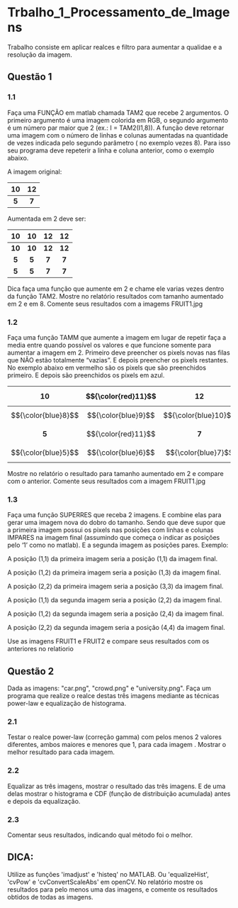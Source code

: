 # Trbalho_1_Processamento_de_Imagens
Trabalho consiste em aplicar realces e filtro para aumentar a qualidae e a resolução da imagem.

## Questão 1
### 1.1 
Faça uma FUNÇÃO em matlab chamada TAM2 que recebe 2 argumentos. O primeiro argumento é uma
imagem colorida em RGB, o segundo argumento é um número par maior que 2 (ex.: I = TAM2(I1,8)).
A função deve retornar uma imagem com o número de linhas e colunas aumentadas na quantidade de vezes
indicada pelo segundo parâmetro ( no exemplo vezes 8). Para isso seu programa deve repeterir a linha e
coluna anterior, como o exemplo abaixo.

A imagem original:

| 10 | 12 |
|:---:|:---:|
| **5** | **7** |

Aumentada em 2 deve ser:

| 10 | 10 | 12 | 12 |
|:---:|:---:|:---:|:---:|
| **10** | **10** | **12** | **12** |
| **5** | **5** | **7** | **7** |
| **5** | **5** | **7** | **7** |

Dica faça uma função que aumente em 2 e chame ele varias vezes dentro da função TAM2. Mostre no
relatório resultados com tamanho aumentado em 2 e em 8. Comente seus resultados com a imagems
FRUIT1.jpg

### 1.2 
Faça uma função TAMM que aumente a imagem em lugar de repetir faça a media entre quando possível
os valores e que funcione somente para aumentar a imagem em 2. Primeiro deve preencher os pixels novas
nas filas que NÃO estão totalmente “vazias”. E depois preencher os pixels restantes. No exemplo abaixo em
vermelho são os pixels que são preenchidos primeiro. E depois são preenchidos os pixels em azul.

|10| $${\color{red}11}$$| 12| $${\color{red}12}$$|
|:---:|:---:|:---:|:---:|
| $${\color{blue}8}$$ | $${\color{blue}9}$$ |$${\color{blue}10}$$| $${\color{blue}10}$$|
|**5**|$${\color{red}11}$$|**7**|$${\color{red}7}$$|
|$${\color{blue}5}$$|$${\color{blue}6}$$|$${\color{blue}7}$$|$${\color{blue}7}$$|

Mostre no relatório o resultado para tamanho aumentado em 2 e compare com o anterior. Comente seus
resultados com a imagem FRUIT1.jpg

### 1.3 
Faça uma função SUPERRES que receba 2 imagens. E combine elas para gerar uma imagem nova do
dobro do tamanho. Sendo que deve supor que a primeira imagem possui os pixels nas posições com linhas e
colunas IMPARES na imagem final (assumindo que começa o indicar as posições pelo ‘1’ como no matlab).
E a segunda imagem as posições pares.
Exemplo:

A posição (1,1) da primeira imagem seria a posição (1,1) da imagem final.

A posição (1,2) da primeira imagem seria a posição (1,3) da imagem final.

A posição (2,2) da primeira imagem seria a posição (3,3) da imagem final.

A posição (1,1) da segunda imagem seria a posição (2,2) da imagem final.

A posição (1,2) da segunda imagem seria a posição (2,4) da imagem final.

A posição (2,2) da segunda imagem seria a posição (4,4) da imagem final.

Use as imagens FRUIT1 e FRUIT2 e compare seus resultados com os anteriores no relatiorio

## Questão 2
Dada as imagens: "car.png", "crowd.png" e "university.png". Faça um programa que realize o realce destas
três imagens mediante as técnicas power-law e equalização de histograma.
### 2.1 
Testar o realce power-law (correção gamma) com pelos menos 2 valores diferentes, ambos maiores e
menores que 1, para cada imagem . Mostrar o melhor resultado para cada imagem.
### 2.2 
Equalizar as três imagens, mostrar o resultado das três imagens. E de uma delas mostrar o histograma e
CDF (função de distribuição acumulada) antes e depois da equalização.
### 2.3 
Comentar seus resultados, indicando qual método foi o melhor.

## DICA: 
Utilize as funções 'imadjust' e 'histeq' no MATLAB. Ou 'equalizeHist', 'cvPow' e
'cvConvertScaleAbs' em openCV. No relatório mostre os resultados para pelo menos uma das imagens, e
comente os resultados
obtidos de todas as imagens.

